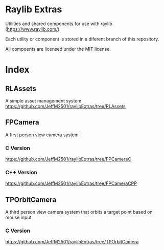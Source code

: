 # Raylib Extras
Utilities and shared components for use with raylib (https://www.raylib.com/)

Each utility or component is stored in a diferent branch of this repository.

All compoents are licensed under the MIT license.

# Index

## RLAssets
A simple asset management system
https://github.com/JeffM2501/raylibExtras/tree/RLAssets

## FPCamera
A first person view camera system
### C Version
https://github.com/JeffM2501/raylibExtras/tree/FPCameraC

### C++ Version
https://github.com/JeffM2501/raylibExtras/tree/FPCameraCPP

## TPOrbitCamera
A third person view camera system that orbits a target point based on mouse input
### C Version
https://github.com/JeffM2501/raylibExtras/tree/TPOrbitCamera


